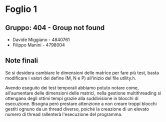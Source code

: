 # Foglio 1
## Gruppo: 404 - Group not found
- Davide Miggiano - 4840761
- Filippo Manini - 4798004
## Note finali
Se si desidera cambiare le dimensioni delle matrice per fare più test, basta modificare i valori dei define (M, N e P) all'inizio del file utility.h.

Avendo eseguito dei test temporali abbiamo potuto notare come, all'aumentare delle dimensioni delle matrici, nella gestione multithreading si ottengano degli ottimi tempi grazie alla suddivisione in blocchi di esecuzione.
Bisogna però prestare attenzione a non creare troppi blocchi gestiti ognuno da un thread diverso, poiché la creazione di un elevato numero di thread rallenterà l'esecuzione del programma.